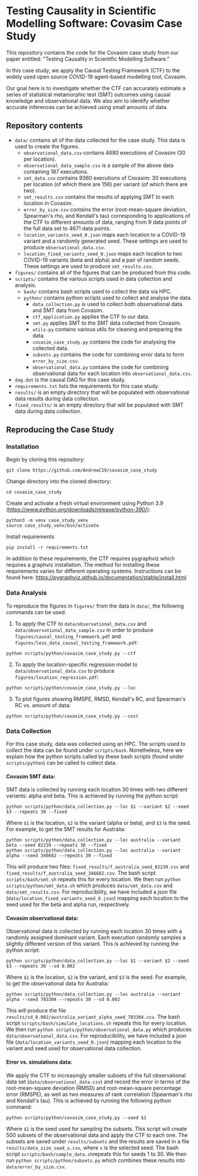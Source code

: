 # Testing Causality in Scientific Modelling Software: Covasim Case Study

This repository contains the code for the Covasim case study from our paper entitled: "Testing Causality in Scientific Modelling Software."

In this case study, we apply the Causal Testing Framework (CTF) to the widely used open source COVID-19 agent-based modelling tool, Covasim.

Our goal here is to investigate whether the CTF can accurately estimate a series of statistical metamorphic
test (SMT) outcomes using causal knowledge and observational data. We also aim to identify whether accurate inferences can be achieved using 
small amounts of data.

## Repository contents
- `data/` contains all of the data collected for the case study. This data is used to create the figures.
  - `observational_data.csv` contains 4680 executions of Covasim (30 per location).
  - `observational_data_sample.csv` is a sample of the above data containing 187 executions.
  - `smt_data.csv` contains 9360 executions of Covasim: 30 executions per location (of which there are 156) per variant (of which there are two).
  - `smt_results.csv` contains the results of applying SMT to each location in Covasim.
  - `error_by_size.csv` contains the error (root-mean-square deviation, Spearman's rho, and Kendall's tau) corresponding to applications of the CTF to different amounts of data, ranging from 9 data points of the full data set to 4671 data points.
  - `location_variants_seed_0.json` maps each location to a COVID-19 variant and a randomly generated seed. These settings are used to produce `observational_data.csv`.
  - `location_fixed_variants_seed_0.json` maps each location to two COVID-19 variants (beta and alpha) and a pair of random seeds. These settings are used to produce `smt_results.csv`.
- `figures/` contains all of the figures that can be produced from this code.
- `scripts/` contains the various scripts used in data collection and analysis.
  - `bash/` contains bash scripts used to collect the data via HPC.
  - `python/` contains python scripts used to collect and analyse the data.
    - `data_collection.py` is used to collect both observational data and SMT data from Covasim.
    - `ctf_application.py` applies the CTF to our data.
    - `smt.py` applies SMT to the SMT data collected from Covasim.
    - `utils.py` contains various utils for cleaning and preparing the data.
    - `covasim_case_study.py` contains the code for analysing the collected data.
    - `subsets.py` contains the code for combining error data to form `error_by_size.csv`.
    - `observational_data.py` contains the code for combining observational data for each location into `observational_data.csv`.
- `dag.dot` is the causal DAG for this case study.
- `requirements.txt` lists the requirements for this case study.
- `results/` is an empty directory that will be populated with observational data results during data collection.
- `fixed_results/` is an empty directory that will be populated with SMT data during data collection.

## Reproducing the Case Study
### Installation
Begin by cloning this repository:
```
git clone https://github.com/AndrewC19/covasim_case_study
```

Change directory into the cloned directory:
```
cd covasim_case_study
```

Create and activate a fresh virtual environment using Python 3.9 (https://www.python.org/downloads/release/python-390/):
```
python3 -m venv case_study_venv
source case_study_venv/bin/activate 
```

Install requirements
```
pip install -r requirements.txt
```

In addition to these requirements, the CTF requires pygraphviz which requires a graphviz installation. The method for installing these requirements 
varies for different operating systems. Instructions can be found here: https://pygraphviz.github.io/documentation/stable/install.html

### Data Analysis
To reproduce the figures in `figures/` from the data in `data/`, the following commands can be used.

1) To  apply the CTF to `data/observational_data.csv` and `data/observational_data_sample.csv` in order to produce `figures/causal_testing_framework.pdf` and `figures/less_data_causal_testing_framework.pdf`:
```
python scripts/python/covasim_case_study.py --ctf
``` 
2) To apply the location-specific regression model to `data/observational_data.csv` to produce `figures/location_regression.pdf`:
```
python scripts/python/covasim_case_study.py --loc
```
3) To plot figures showing RMSPE, RMSD, Kendall's RC, and Spearman's RC vs. amount of data:
```
python scripts/python/covasim_case_study.py --cost
```

### Data Collection
For this case study, data was collected using an HPC. The scripts used to collect the data can be found under `scripts/bash`. Nonetheless, here we explain how the python scripts called by these bash scripts (found under `scripts/python`) can be called to collect data.

#### Covasim SMT data:
SMT data is collected by running each location 30 times with two different variants: alpha and beta. This is achieved by running the python script:
```
python scripts/python/data_collection.py --loc $1 --variant $2 --seed $3 --repeats 30 --fixed 
```
Where `$1` is the location, `$2` is the variant (alpha or beta), and `$3` is the seed. For example, to get the SMT results for Australia:
```
python scripts/python/data_collection.py --loc australia --variant beta --seed 82239 --repeats 30 --fixed
python scripts/python/data_collection.py --loc australia --variant alpha --seed 346682 --repeats 30 --fixed
```
This will produce two files: `fixed_results/f_australia_seed_82239.csv` and `fixed_results/f_australia_seed_346682.csv`.
The bash script `scripts/bash/smt.sh` repeats this for every location. We then run `python scripts/python/smt_data.sh` which produces `data/smt_data.csv` and `data/smt_results.csv`.
For reproducibility, we have included a json file (`data/location_fixed_variants_seed_0.json`) mapping each location to the seed used for the beta and alpha run, respectively.

#### Covasim observational data:
Observational data is collected by running each location 30 times with a randomly assigned dominant variant. Each execution randomly samples a slightly different version of this variant. This is achieved by running the python script:
```
python scripts/python/data_collection.py --loc $1 --variant $2 --seed $3 --repeats 30 --sd 0.002
```
Where `$1` is the location, `$2` is the variant, and `$3` is the seed. For example, to get the observational data for Australia:

```
python scripts/python/data_collection.py --loc australia --variant alpha --seed 783304 --repeats 30 --sd 0.002
```
This will produce the file `results/sd_0.002/australia_variant_alpha_seed_783304.csv`.
The bash script `scripts/bash/simulate_locations.sh` repeats this for every location. We then run `python scripts/python/observational_data.py` which produces `data/observational_data.csv`.
For reproducibility, we have included a json file (`data/location_variants_seed_0.json`) mapping each location to the variant and seed used for observational data collection.

#### Error vs. simulations data:
We apply the CTF to increasingly smaller subsets of the full observational data set (`data/observational_data.csv`) and record the error 
in terms of the root-mean-square deviation (RMSD) and root-mean-square percentage error (RMSPE), as well as two measures of rank correlation (Spearman's rho and Kendall's tau).
This is achieved by running the following python command:
```
python scripts/python/covasim_case_study.py --seed $1
```
Where `$1` is the seed used for sampling the subsets.
This script will create 500 subsets of the observational data and apply the CTF to each one.
The subsets are saved under `results/subsets` and the results are saved in a file `results/data_size_seed_x.csv`, where `x` is the selected seed.
The bash script `scripts/bash/sample_data.sh`repeats this for seeds 1 to 30. We then run `python scripts/python/subsets.py` which combines these results into `data/error_by_size.csv`.
